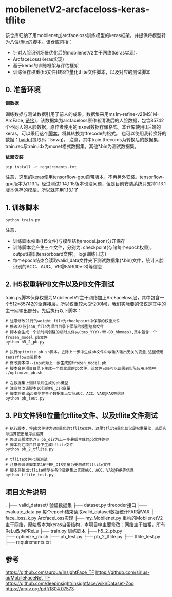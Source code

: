 # mobilenetV2-arcfaceloss-keras-tflite
 该仓库归纳了用mobilenet加arcfaceloss训练模型的keras框架，并提供将模型转为八位tflite的脚本。该仓库包括：
* 针对人脸识别场景优化后的mobilenetV2主干网络(keras实现)。
* ArcfaceLoss(Keras实现)
* 基于keras的训练框架与评估框架
* 训练保存权重(h5文件)转8位量化tflite文件脚本，以及对应的测试脚本

## 0. 准备环境
**训数据**

训练数据与测试数据引用了前人的成果，数据集采用ms1m-refine-v2(MS1M-ArcFace, [链接](https://github.com/deepinsight/insightface/wiki/Dataset-Zoo))，该数据集为arcfaceloss原作者清洗后的人脸数据，包含85742个不同人的人脸数据，原作者使用的mxnet数据存储格式。本仓库使用tf后端的keras，可以采用这个[脚本](https://github.com/auroua/InsightFace_TF/blob/master/data/mx2tfrecords.py)，将其转换为tfrecode的格式。
也可以使用我转换好的数据：[baidu](https://pan.baidu.com/s/17wUppPURFISmsJHtfUd2HA)(提取码：5nwq)。 注意，其中train.tfrecords为转换后的数据集，train.rec与train.idx为mxnet格式数据集。其他*.bin为测试数据集。

**依赖安装**
```
pip install -r requirements.txt
```
注意，这里的keras使用tensorflow-gpu自带版本，不再另外安装。tensorflow-gpu版本为1.13.1，经过测试1.14,1.15版本也没问题，但是目前安装系统只支持1.13.1版本保存的模型，所以就先用1.13.1了

## 1. 训练脚本
```
python train.py
```
注意，
* 训练脚本权重(H5文件)与模型结构(model.json)分开保存
* 训练脚本会产生三个文件，分别为: checkpoint(存储每个epoch权重)，output(输出tensorboard文件)，log(训练日志)
* 每个epoch结束会读取valid_data文件夹下测试数据集(*.bin)文件，统计人脸识别的ACC、AUC、VR@FAR(10e-3)等信息

## 2. H5权重转PB文件以及PB文件测试
train.py脚本保存权重为MobilenetV2主干网络加上ArcFaceloss层，其中包含一个512*85742的全连接层，所以权重较大(近200M)，我们实际要的仅仅是其中的主干网输出部分。先后执行以下脚本：
```
# 注意修改21行的weight_file为checkpoint中保存的权重文件
# 修改22行json_file为项目目录下保存的模型结构文件
# 脚本会生成一个按时间创建的临时文件夹(tmp_YYYY-MM-DD_hhmmss),其中包含一个frozen_model.pb文件
python h5_2_pb.py
```

```
# 执行optimize_pb.sh脚本，去除上一步中生成pb文件中与输入输出无关的变量,这里使用tensrflow自带脚本
# 修改脚本中--input为上一步生成的frozen_model.pb
# 脚本会在项目目录下生成一个优化后的pb文件，该文件已经可以部署到实际应用环境中
./optimize_pb.sh
```

```
# 在数据集上测试最后生成的pb模型
# 注意修改该脚本16行的PB_DIR变量
# 脚本将输出pb模型在各个数据集上实际AUC、ACC、VAR@FAR等信息
python pb_test.py
```

## 3. PB文件转8位量化tflite文件、以及tflite文件测试
```
# 执行脚本，将pb文件转为8位量化的tflite文件，这里tflite量化仅仅是权重量化，底层实际运算依旧是浮点运算
# 修改该脚本第7行 pb_dir为上一步最后生成的pb文件路径
# 脚本将在项目目录下生成tflite文件
python pb_2_tflite.py
```
```
# tflite文件PC端测试
# 注意修改该脚本第16行RF_DIR变量为要测试的tflite文件
# 脚本将输出tflite模型在各个数据集上实际AUC、ACC、VAR@FAR等信息
python tflite_test.py
```


## 项目文件说明
.
├── valid_dataset/  验证数据集
├── dataset.py      tfrecoder接口
├── evaluate_data.py  每个epoch结束读取valid_dataset数据统计FAR@VAR
├── face_loss_k.py  ArcfaceLoss实现
├── my_Mobilenet.py 重构的MobilenetV2主干网络，原始版本为keras自带结构，本项目中主要修改：网络主干加粗，所有ReLu改为PReLu
├── train.py     训练脚本
├── h5_2_pb.py   
├── optimize_pb.sh
├── pb_test.py
├── pb_2_tflite.py
├── tflite_test.py
├── requirements.txt




## 参考
https://github.com/auroua/InsightFace_TF
https://github.com/sirius-ai/MobileFaceNet_TF
https://github.com/deepinsight/insightface/wiki/Dataset-Zoo
https://arxiv.org/pdf/1804.07573






